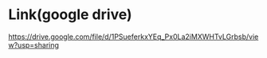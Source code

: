 # Link(google drive)
https://drive.google.com/file/d/1PSueferkxYEq_Px0La2iMXWHTvLGrbsb/view?usp=sharing
